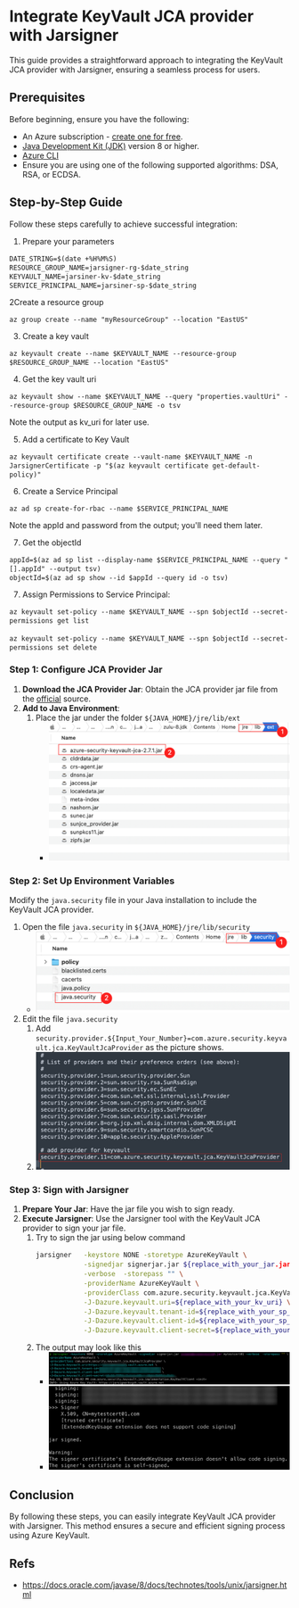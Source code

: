 <!-- Refer to https://github.com/Azure/azure-sdk-for-java/issues/35677  -->
# Integrate KeyVault JCA provider with Jarsigner

This guide provides a straightforward approach to integrating the KeyVault JCA provider with Jarsigner, ensuring a seamless process for users.

## Prerequisites
Before beginning, ensure you have the following:

- An Azure subscription - [create one for free](https://azure.microsoft.com/free).
- [Java Development Kit (JDK)](/java/azure/jdk/) version 8 or higher.
- [Azure CLI](/cli/azure/install-azure-cli)
- Ensure you are using one of the following supported algorithms: DSA, RSA, or ECDSA.

## Step-by-Step Guide

Follow these steps carefully to achieve successful integration:

1. Prepare your parameters
```shell
DATE_STRING=$(date +%H%M%S)
RESOURCE_GROUP_NAME=jarsigner-rg-$date_string
KEYVAULT_NAME=jarsiner-kv-$date_string
SERVICE_PRINCIPAL_NAME=jarsiner-sp-$date_string
```
2Create a resource group

```shell
az group create --name "myResourceGroup" --location "EastUS"
```

3. Create a key vault

```shell
az keyvault create --name $KEYVAULT_NAME --resource-group $RESOURCE_GROUP_NAME --location "EastUS"
```

4. Get the key vault uri

```shell
az keyvault show --name $KEYVAULT_NAME --query "properties.vaultUri" --resource-group $RESOURCE_GROUP_NAME -o tsv
```
Note the output as kv_uri for later use.

5. Add a certificate to Key Vault

```shell
az keyvault certificate create --vault-name $KEYVAULT_NAME -n JarsignerCertificate -p "$(az keyvault certificate get-default-policy)"
```

6. Create a Service Principal

```shell
az ad sp create-for-rbac --name $SERVICE_PRINCIPAL_NAME
```
Note the appId and password from the output; you'll need them later.

7. Get the objectId

```shell
appId=$(az ad sp list --display-name $SERVICE_PRINCIPAL_NAME --query "[].appId" --output tsv)
objectId=$(az ad sp show --id $appId --query id -o tsv)
```

7. Assign Permissions to Service Principal:

```shell
az keyvault set-policy --name $KEYVAULT_NAME --spn $objectId --secret-permissions get list

az keyvault set-policy --name $KEYVAULT_NAME --spn $objectId --secret-permissions set delete

```


### Step 1: Configure JCA Provider Jar

1. **Download the JCA Provider Jar**: Obtain the JCA provider jar file from the [official](https://mvnrepository.com/artifact/com.azure/azure-security-keyvault-jca) source.
2. **Add to Java Environment**: 
    1. Place the jar under the folder `${JAVA_HOME}/jre/lib/ext`
        - ![Alt text](../Ressources/JCA/place_jar.png)

### Step 2: Set Up Environment Variables

Modify the `java.security` file in your Java installation to include the KeyVault JCA provider.

1. Open the file `java.security` in `${JAVA_HOME}/jre/lib/security`
   - ![Alt text](../Ressources/JCA/java_security.png)
1. Edit the file `java.security`
    1. Add `security.provider.${Input_Your_Number}=com.azure.security.keyvault.jca.KeyVaultJcaProvider` as the picture shows.
    1. ![Alt text](../Ressources/JCA/edit_provider.png)

### Step 3: Sign with Jarsigner

1. **Prepare Your Jar**: Have the jar file you wish to sign ready.
2. **Execute Jarsigner**: Use the Jarsigner tool with the KeyVault JCA provider to sign your jar file.
    1. Try to sign the jar using below command
         ```bash
         jarsigner   -keystore NONE -storetype AzureKeyVault \
                     -signedjar signerjar.jar ${replace_with_your_jar.jar} ${replace_with_certificate} \
                     -verbose  -storepass "" \
                     -providerName AzureKeyVault \
                     -providerClass com.azure.security.keyvault.jca.KeyVaultJcaProvider \
                     -J-Dazure.keyvault.uri=${replace_with_your_kv_uri} \
                     -J-Dazure.keyvault.tenant-id=${replace_with_your_sp_tenant-id} \
                     -J-Dazure.keyvault.client-id=${replace_with_your_sp_client-id} \
                     -J-Dazure.keyvault.client-secret=${replace_with_your_sp_client-secret} 
         ```
    1. The output may look like this
        - ![Alt text](../Ressources/JCA/output_1.png)
        - ![Alt text](../Ressources/JCA/output_2.png)

## Conclusion

By following these steps, you can easily integrate KeyVault JCA provider with Jarsigner. This method ensures a secure and efficient signing process using Azure KeyVault.

      
## Refs
- https://docs.oracle.com/javase/8/docs/technotes/tools/unix/jarsigner.html

